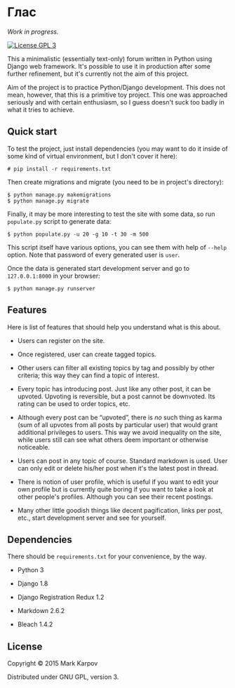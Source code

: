 # Глас

*Work in progress.*

[![License GPL 3](https://img.shields.io/badge/license-GPL_3-green.svg)](http://www.gnu.org/licenses/gpl-3.0.txt)

This a minimalistic (essentially text-only) forum written in Python using
Django web framework. It's possible to use it in production after some
further refinement, but it's currently not the aim of this project.

Aim of the project is to practice Python/Django development. This does not
mean, however, that this is a primitive toy project. This one was approached
seriously and with certain enthusiasm, so I guess doesn't suck too badly in
what it tries to achieve.

## Quick start

To test the project, just install dependencies (you may want to do it inside
of some kind of virtual environment, but I don't cover it here):

```
# pip install -r requirements.txt
```

Then create migrations and migrate (you need to be in project's directory):

```
$ python manage.py makemigrations
$ python manage.py migrate
```

Finally, it may be more interesting to test the site with some data, so run
`populate.py` script to generate data:

```
$ python populate.py -u 20 -g 10 -t 30 -m 500
```

This script itself have various options, you can see them with help of
`--help` option. Note that password of every generated user is `user`.

Once the data is generated start development server and go to
`127.0.0.1:8000` in your browser:

```
$ python manage.py runserver
```

## Features

Here is list of features that should help you understand what is this about.

* Users can register on the site.

* Once registered, user can create tagged topics.

* Other users can filter all existing topics by tag and possibly by other
  criteria; this way they can find a topic of interest.

* Every topic has introducing post. Just like any other post, it can be
  upvoted. Upvoting is reversible, but a post cannot be downvoted. Its
  rating can be used to order topics, etc.

* Although every post can be “upvoted”, there is *no* such thing as karma
  (sum of all upvotes from all posts by particular user) that would grant
  additional privileges to users. This way we avoid inequality on the site,
  while users still can see what others deem important or otherwise
  noticeable.

* Users can post in any topic of course. Standard markdown is used. User can
  only edit or delete his/her post when it's the latest post in thread.

* There is notion of user profile, which is useful if you want to edit your
  own profile but is currently quite boring if you want to take a look at
  other people's profiles. Although you can see their recent postings.

* Many other little goodish things like decent pagification, links per post,
  etc., start development server and see for yourself.

## Dependencies

There should be `requirements.txt` for your convenience, by the way.

* Python 3

* Django 1.8

* Django Registration Redux 1.2

* Markdown 2.6.2

* Bleach 1.4.2

## License

Copyright © 2015 Mark Karpov

Distributed under GNU GPL, version 3.
